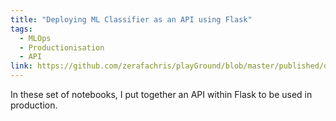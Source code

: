 ```yaml
---
title: "Deploying ML Classifier as an API using Flask"
tags:
  - MLOps
  - Productionisation
  - API
link: https://github.com/zerafachris/playGround/blob/master/published/deployingML/readme.md
---
```


In these set of notebooks, I put together an API within Flask to be used in production.
